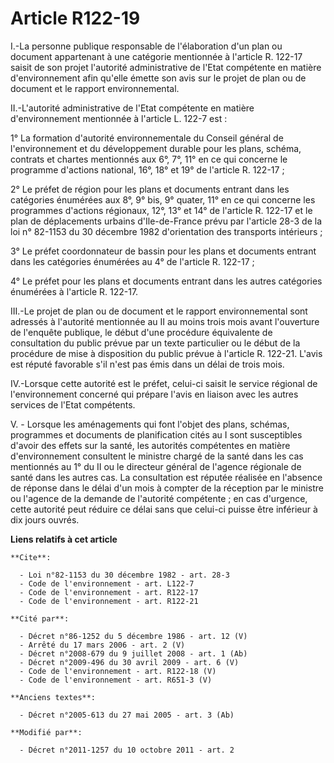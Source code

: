 # Article R122-19

I.-La personne publique responsable de l'élaboration d'un plan ou document appartenant à une catégorie mentionnée à l'article
R. 122-17 saisit de son projet l'autorité administrative de l'Etat compétente en matière d'environnement afin qu'elle émette
son avis sur le projet de plan ou de document et le rapport environnemental. 

II.-L'autorité administrative de l'Etat compétente en matière d'environnement mentionnée à l'article L. 122-7 est : 

1° La formation d'autorité environnementale du Conseil général de l'environnement et du développement durable pour les plans,
schéma, contrats et chartes mentionnés aux 6°, 7°, 11° en ce qui concerne le programme d'actions national, 16°, 18° et 19° de
l'article R. 122-17 ;

2° Le préfet de région pour les plans et documents entrant dans les catégories énumérées aux 8°, 9° bis, 9° quater, 11° en ce
qui concerne les programmes d'actions régionaux, 12°, 13° et 14° de l'article R. 122-17 et le plan de déplacements urbains
d'Ile-de-France prévu par l'article 28-3 de la loi n° 82-1153 du 30 décembre 1982 d'orientation des transports intérieurs ; 

3° Le préfet coordonnateur de bassin pour les plans et documents entrant dans les catégories énumérées au 4° de l'article R.
122-17 ; 

4° Le préfet pour les plans et documents entrant dans les autres catégories énumérées à l'article R. 122-17. 

III.-Le projet de plan ou de document et le rapport environnemental sont adressés à l'autorité mentionnée au II au moins
trois mois avant l'ouverture de l'enquête publique, le début d'une procédure équivalente de consultation du public prévue par
un texte particulier ou le début de la procédure de mise à disposition du public prévue à l'article R. 122-21. L'avis est
réputé favorable s'il n'est pas émis dans un délai de trois mois. 

IV.-Lorsque cette autorité est le préfet, celui-ci saisit le service régional de l'environnement concerné qui prépare l'avis
en liaison avec les autres services de l'Etat compétents.

V. - Lorsque les aménagements qui font l'objet des plans, schémas, programmes et documents de planification cités au I sont
susceptibles d'avoir des effets sur la santé, les autorités compétentes en matière d'environnement consultent le ministre
chargé de la santé dans les cas mentionnés au 1° du II ou le directeur général de l'agence régionale de santé dans les autres
cas. La consultation est réputée réalisée en l'absence de réponse dans le délai d'un mois à compter de la réception par le
ministre ou l'agence de la demande de l'autorité compétente ; en cas d'urgence, cette autorité peut réduire ce délai sans que
celui-ci puisse être inférieur à dix jours ouvrés.

**Liens relatifs à cet article**

	**Cite**:

	  - Loi n°82-1153 du 30 décembre 1982 - art. 28-3
	  - Code de l'environnement - art. L122-7
	  - Code de l'environnement - art. R122-17
	  - Code de l'environnement - art. R122-21

	**Cité par**:

	  - Décret n°86-1252 du 5 décembre 1986 - art. 12 (V)
	  - Arrêté du 17 mars 2006 - art. 2 (V)
	  - Décret n°2008-679 du 9 juillet 2008 - art. 1 (Ab)
	  - Décret n°2009-496 du 30 avril 2009 - art. 6 (V)
	  - Code de l'environnement - art. R122-18 (V)
	  - Code de l'environnement - art. R651-3 (V)

	**Anciens textes**:

	  - Décret n°2005-613 du 27 mai 2005 - art. 3 (Ab)

	**Modifié par**:

	  - Décret n°2011-1257 du 10 octobre 2011 - art. 2
